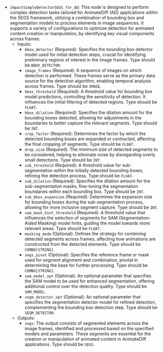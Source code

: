 - `ImpactSimpleDetectorSEGS_for_AD`: This node is designed to perform complex detection tasks tailored for AnimateDiff (AD) applications within the SEGS framework, utilizing a combination of bounding box and segmentation models to process elements in image sequences. It supports a variety of configurations to optimize detection for animated content creation or manipulation, by identifying key visual components across frames.
    - Inputs:
        - `bbox_detector` (Required): Specifies the bounding box detector model used for initial detection steps, crucial for identifying preliminary regions of interest in the image frames. Type should be `BBOX_DETECTOR`.
        - `image_frames` (Required): A sequence of images on which detection is performed. These frames serve as the primary data source for the detection algorithm, enabling temporal analysis across frames. Type should be `IMAGE`.
        - `bbox_threshold` (Required): A threshold value for bounding box model predictions, controlling the sensitivity of detection. It influences the initial filtering of detected regions. Type should be `FLOAT`.
        - `bbox_dilation` (Required): Specifies the dilation amount for the bounding boxes detected, allowing for adjustments in the boundaries to better capture the relevant segments. Type should be `INT`.
        - `crop_factor` (Required): Determines the factor by which the detected bounding boxes are expanded or contracted, affecting the final cropping of segments. Type should be `FLOAT`.
        - `drop_size` (Required): The minimum size of detected segments to be considered, helping to eliminate noise by disregarding overly small detections. Type should be `INT`.
        - `sub_threshold` (Required): A threshold value for sub-segmentation within the initially detected bounding boxes, refining the detection process. Type should be `FLOAT`.
        - `sub_dilation` (Required): Specifies the dilation amount for the sub-segmentation masks, fine-tuning the segmentation boundaries within each bounding box. Type should be `INT`.
        - `sub_bbox_expansion` (Required): Determines the expansion size for bounding boxes during the sub-segmentation process, allowing for more inclusive segment capture. Type should be `INT`.
        - `sam_mask_hint_threshold` (Required): A threshold value that influences the selection of segments for SAM (Segmentation-Aided Masking) model hints, guiding the model towards more relevant areas. Type should be `FLOAT`.
        - `masking_mode` (Optional): Defines the strategy for combining detected segments across frames, affecting how animations are constructed from the detected elements. Type should be `COMBO[STRING]`.
        - `segs_pivot` (Optional): Specifies the reference frame or mask used for segment alignment and combination, pivotal in determining the base for further processing. Type should be `COMBO[STRING]`.
        - `sam_model_opt` (Optional): An optional parameter that specifies the SAM model to be used for enhanced segmentation, offering additional control over the detection quality. Type should be `SAM_MODEL`.
        - `segm_detector_opt` (Optional): An optional parameter that specifies the segmentation detector model for refined detection, complementing the bounding box detection step. Type should be `SEGM_DETECTOR`.
    - Outputs:
        - `segs`: The output consists of segmented elements across the image frames, identified and processed based on the specified models and parameters. These segments are essential for the creation or manipulation of animated content in AnimateDiff applications. Type should be `SEGS`.
